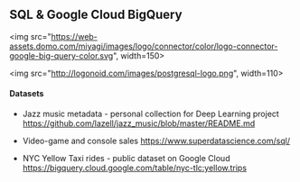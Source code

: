 ## SQL & Google Cloud BigQuery

<img src="https://web-assets.domo.com/miyagi/images/logo/connector/color/logo-connector-google-big-query-color.svg", width=150>

<img src="http://logonoid.com/images/postgresql-logo.png", width=110> 

#### Datasets
* Jazz music metadata - personal collection for Deep Learning project
https://github.com/lazell/jazz_music/blob/master/README.md

* Video-game and console sales
https://www.superdatascience.com/sql/

* NYC Yellow Taxi rides - public dataset on Google Cloud
https://bigquery.cloud.google.com/table/nyc-tlc:yellow.trips
